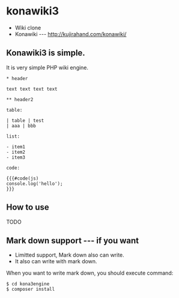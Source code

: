 # konawiki3

 - Wiki clone
 - Konawiki --- http://kujirahand.com/konawiki/

## Konawiki3 is simple.


It is very simple PHP wiki engine.

```
* header

text text text text

** header2

table:

| table | test
| aaa | bbb

list:

- item1
- item2
- item3

code:

{{{#code(js)
console.log('hello');
}}}
```

## How to use

TODO



## Mark down support --- if you want

- Limitted support, Mark down also can write.
- It also can write with mark down.

When you want to write mark down, you should execute command:

```
$ cd kona3engine
$ composer install
```


